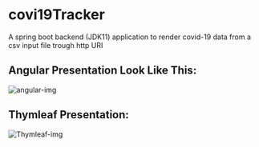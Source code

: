 # covi19Tracker
A spring boot backend (JDK11) application to render covid-19 data from a csv input file trough http URI


## Angular Presentation Look Like This:

![angular-img](https://user-images.githubusercontent.com/44757252/84057040-fd761780-a9ae-11ea-91e4-e30fc8ae130d.PNG)

## Thymleaf Presentation:

![Thymleaf-img](https://user-images.githubusercontent.com/44757252/84057303-6198db80-a9af-11ea-8208-52d5761857ff.PNG)
